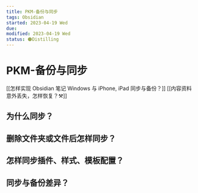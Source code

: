 ```yaml
---
title: PKM-备份与同步
tags: Obsidian
started: 2023-04-19 Wed
due:
modified: 2023-04-19 Wed
status: 🟠Distilling
---
```

# PKM-备份与同步
[[怎样实现 Obsidian 笔记 Windows 与 iPhone, iPad 同步与备份？]]
[[内容资料意外丢失，怎样恢复？⚒️]]
## 为什么同步？
## 删除文件夹或文件后怎样同步？
## 怎样同步插件、样式、模板配置？
## 同步与备份差异？
